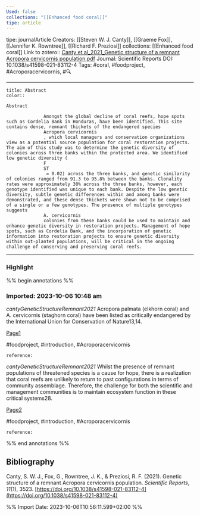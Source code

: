 ```yaml
---
Used: false
collections: "[[Enhanced food coral]]"
tipe: article
---
```

tipe: journalArticle
Creators: [[Steven W. J. Canty]], [[Graeme Fox]], [[Jennifer K. Rowntree]], [[Richard F. Preziosi]]
collections: [[Enhanced food coral]]
Link to zotero:: [Canty et al_2021_Genetic structure of a remnant Acropora cervicornis population.pdf](zotero://select/library/items/TXKYQBX9)
Journal: Scientific Reports
DOI: 10.1038/s41598-021-83112-4
Tags: #coral, #foodproject, #Acroporacervicornis, #🔍

---
```ad-note
title: Abstract
color:: 

Abstract
            
              Amongst the global decline of coral reefs, hope spots such as Cordelia Bank in Honduras, have been identified. This site contains dense, remnant thickets of the endangered species
              Acropora cervicornis
              , which local managers and conservation organizations view as a potential source population for coral restoration projects. The aim of this study was to determine the genetic diversity of colonies across three banks within the protected area. We identified low genetic diversity (
              F
              ST
               = 0.02) across the three banks, and genetic similarity of colonies ranged from 91.3 to 95.8% between the banks. Clonality rates were approximately 30% across the three banks, however, each genotype identified was unique to each bank. Despite the low genetic diversity, subtle genetic differences within and among banks were demonstrated, and these dense thickets were shown not to be comprised of a single or a few genotypes. The presence of multiple genotypes suggests
              A. cervicornis
              colonies from these banks could be used to maintain and enhance genetic diversity in restoration projects. Management of hope spots, such as Cordelia Bank, and the incorporation of genetic information into restoration projects to ensure genetic diversity within out-planted populations, will be critical in the ongoing challenge of conserving and preserving coral reefs.

```

---
### Highlight

%% begin annotations %%



### Imported: 2023-10-06 10:48 am

*cantyGeneticStructureRemnant2021*
	Acropora palmata (elkhorn coral) and A. cervicornis (staghorn coral) have been listed as critically endangered by the International Union for Conservation of Nature13,14. 
	
[Page1](zotero://open-pdf/library/items/TXKYQBX9?page=1&a=FTG7DYAM)
	
	
#foodproject, #introduction, #Acroporacervicornis
	
	
	reference:

*cantyGeneticStructureRemnant2021*
	Whilst the presence of remnant populations of threatened species is a cause for hope, there is a realization that coral reefs are unlikely to return to past configurations in terms of community assemblage. Therefore, the challenge for both the scientific and management communities is to maintain ecosystem function in these critical systems28. 
	
[Page2](zotero://open-pdf/library/items/TXKYQBX9?page=2&a=LE7KM49A)
	
	
#foodproject, #introduction, #Acroporacervicornis
	
	
	reference:


%% end annotations %%

## Bibliography

Canty, S. W. J., Fox, G., Rowntree, J. K., & Preziosi, R. F. (2021). Genetic structure of a remnant Acropora cervicornis population. _Scientific Reports_, _11_(1), 3523. [https://doi.org/10.1038/s41598-021-83112-4](https://doi.org/10.1038/s41598-021-83112-4)

%% Import Date: 2023-10-06T10:56:11.599+02:00 %%

